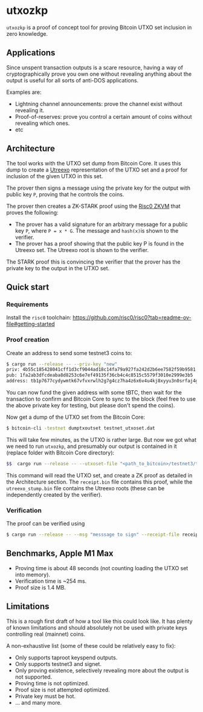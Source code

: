 # utxozkp
`utxozkp` is a proof of concept tool for proving Bitcoin UTXO set inclusion in
zero knowledge.

## Applications 
Since unspent transaction outputs is a scare resource, having a way of
cryptographically prove you own one without revealing anything about the output
is useful for all sorts of anti-DOS applications.

Examples are:
- Lightning channel announcements: prove the channel exist without revealing
  it.
- Proof-of-reserves: prove you control a certain amount of coins without
  revealing which ones.
- etc

## Architecture 
The tool works with the UTXO set dump from Bitcoin Core. It uses this dump to
create a [Utreexo](https://dci.mit.edu/utreexo) representation of the UTXO set
and a proof for inclusion of the given UTXO in this set.

The prover then signs a message using the private key for the output with
public key `P`, proving that he controls the coins. 

The prover then creates a ZK-STARK proof using the [Risc0 ZKVM](https://github.com/risc0/risc0) 
that proves the following:

- The prover has a valid signature for an arbitrary message for a public key
  `P`, where `P = x * G`. The message and `hash(x)`is shown to the verifier.
- The prover has a proof showing that the public key P is found in the Utreexo
  set. The Utreexo root is shown to the verifier.

The STARK proof this is convincing the verifier that the prover has the private
key to the output in the UTXO set.

## Quick start

### Requirements 
Install the `risc0` toolchain: https://github.com/risc0/risc0?tab=readme-ov-file#getting-started

### Proof creation
Create an address to send some testnet3 coins to:
```bash
$ cargo run --release -- --priv-key "new"
priv: 4b55c185428041cff1d3cf9044ad18c14fa79a927fa242d2b6ee7582f59b9581
pub: 1fa2ab3dfcdeaba8d8253c6e7ef49135f36cb4c4c8515c5579f3010e2999e3b5
address: tb1p7677cydywmtk67vfvxrwlh2g7g4cz7ha4z6x6v4u4kj8xyyu3n0srfaj4g
```

You can now fund the given address with some tBTC, then wait for the
transaction to confirm and Bitcoin Core to sync to the block (feel free to use
the above private key for testing, but please don't spend the coins).

Now get a dump of the UTXO set from the Bitcoin Core: 

```bash
$ bitcoin-cli -testnet dumptxoutset testnet_utxoset.dat
```

This will take few minutes, as the UTXO is rather large. But now we got what we
need to run `utxozkp`, and presumably our output is contained in it (replace
folder with Bitcoin Core directory):

```bash
$$  cargo run --release -- --utxoset-file "<path_to_bitcoin>/testnet3/testnet_utxoset.dat" --priv-key "4b55c185428041cff1d3cf9044ad18c14fa79a927fa242d2b6ee7582f59b9581" --msg "messsage to sign" --receipt-file receipt.bin --utreexo-file utreexo_stump.bin --prove
```

This command will read the UTXO set, and create a ZK proof as detailed in the
Architecture section. The `receipt.bin` file contains this proof, while the
`utreexo_stump.bin` file contains the Utreexo roots (these can be independently
created by the verifier).


### Verification
The proof can be verified using

```bash
$ cargo run --release -- --msg "messsage to sign" --receipt-file receipt.bin --utreexo-file utreexo_stump.bin 
```

## Benchmarks, Apple M1 Max
- Proving time is about 48 seconds (not counting loading the UTXO set into
  memory).
- Verification time is ~254 ms.
- Proof size is 1.4 MB.

## Limitations
This is a rough first draft of how a tool like this could look like. It has
plenty of known limitations and should absolutely not be used with private keys
controlling real (mainnet) coins.

A non-exhaustive list (some of these could be relatively easy to fix):

- Only supports taproot keyspend outputs.
- Only supports testnet3 and signet.
- Only proving existence, selectively revealing more about the output is not
  supported.
- Proving time is not optimized.
- Proof size is not attempted optimized.
- Private key must be hot.
- ... and many more.


